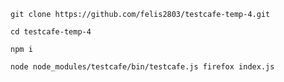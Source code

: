 `git clone https://github.com/felis2803/testcafe-temp-4.git`

`cd testcafe-temp-4`

`npm i`

`node node_modules/testcafe/bin/testcafe.js firefox index.js`